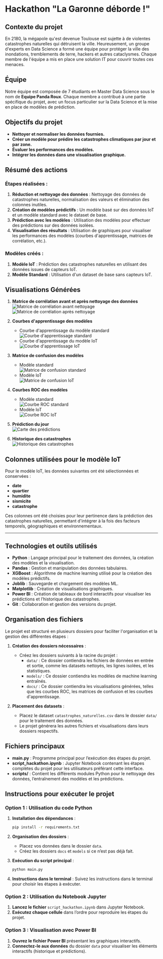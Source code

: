 # Hackathon "La Garonne déborde !"

## Contexte du projet

En 2180, la mégapole qu'est devenue Toulouse est sujette à de violentes catastrophes naturelles qui détruisent la ville. Heureusement, un groupe d'experts en Data Science a formé une équipe pour protéger la ville des inondations, tremblements de terre, hackers et autres cataclysmes. Chaque membre de l'équipe a mis en place une solution IT pour couvrir toutes ces menaces.

## Équipe

Notre équipe est composée de 7 étudiants en Master Data Science sous le nom de **Equipe Panda Roux**. Chaque membre a contribué à une partie spécifique du projet, avec un focus particulier sur la Data Science et la mise en place de modèles de prédiction.

## Objectifs du projet

- **Nettoyer et normaliser les données fournies.**
- **Créer un modèle pour prédire les catastrophes climatiques par jour et par zone.**
- **Évaluer les performances des modèles.**
- **Intégrer les données dans une visualisation graphique.**

## Résumé des actions

### Étapes réalisées :
1. **Réduction et nettoyage des données** : Nettoyage des données de catastrophes naturelles, normalisation des valeurs et élimination des colonnes inutiles.
2. **Création de modèles prédictifs** : Un modèle basé sur des données IoT et un modèle standard avec le dataset de base.
3. **Prédiction avec les modèles** : Utilisation des modèles pour effectuer des prédictions sur des données isolées.
4. **Visualisation des résultats** : Utilisation de graphiques pour visualiser les performances des modèles (courbes d'apprentissage, matrices de corrélation, etc.).

### Modèles créés :
1. **Modèle IoT** : Prédiction des catastrophes naturelles en utilisant des données issues de capteurs IoT.
2. **Modèle Standard** : Utilisation d'un dataset de base sans capteurs IoT.

## Visualisations Générées

1. **Matrice de corrélation avant et après nettoyage des données**  
   ![Matrice de corrélation avant nettoyage](docs/visu_corr_before.png)  
   ![Matrice de corrélation après nettoyage](docs/visu_corr_after.png)

2. **Courbes d'apprentissage des modèles**  
   - Courbe d'apprentissage du modèle standard  
     ![Courbe d'apprentissage standard](docs/learning_curve.png)
   - Courbe d'apprentissage du modèle IoT  
     ![Courbe d'apprentissage IoT](docs/learning_curve_iot.png)

3. **Matrice de confusion des modèles**  
   - Modèle standard  
     ![Matrice de confusion standard](docs/output_matrice_conf.png)
   - Modèle IoT  
     ![Matrice de confusion IoT](docs/output_matrice_conf_iot.png)

4. **Courbes ROC des modèles**  
   - Modèle standard  
     ![Courbe ROC standard](docs/output_roc_curve.png)
   - Modèle IoT  
     ![Courbe ROC IoT](docs/output_roc_curve_iot.png)

5. **Prédiction du jour**  
   ![Carte des prédictions](docs/prediction_map.png)

6. **Historique des catastrophes**  
   ![Historique des catastrophes](docs/historique_catastrophes.png)

## Colonnes utilisées pour le modèle IoT

Pour le modèle IoT, les données suivantes ont été sélectionnées et conservées :

- **date**
- **quartier**
- **humidite**
- **sismicite**
- **catastrophe**

Ces colonnes ont été choisies pour leur pertinence dans la prédiction des catastrophes naturelles, permettant d'intégrer à la fois des facteurs temporels, géographiques et environnementaux.

---

## Technologies et outils utilisés

- **Python** : Langage principal pour le traitement des données, la création des modèles et la visualisation.
- **Pandas** : Gestion et manipulation des données tabulaires.
- **XGBoost** : Algorithme de machine learning utilisé pour la création des modèles prédictifs.
- **Joblib** : Sauvegarde et chargement des modèles ML.
- **Matplotlib** : Création de visualisations graphiques.
- **Power BI** : Création de tableaux de bord interactifs pour visualiser les prédictions et l’historique des catastrophes.
- **Git** : Collaboration et gestion des versions du projet.

## Organisation des fichiers

Le projet est structuré en plusieurs dossiers pour faciliter l'organisation et la gestion des différentes étapes :

1. **Création des dossiers nécessaires** :
   - Créez les dossiers suivants à la racine du projet :
     - `data/` : Ce dossier contiendra les fichiers de données en entrée et sortie, comme les datasets nettoyés, les lignes isolées, et les statistiques.
     - `models/` : Ce dossier contiendra les modèles de machine learning entraînés.
     - `docs/` : Ce dossier contiendra les visualisations générées, telles que les courbes ROC, les matrices de confusion et les courbes d'apprentissage.

2. **Placement des datasets** :
   - Placez le dataset `catastrophes_naturelles.csv` dans le dossier `data/` pour le traitement des données.
   - Le projet générera les autres fichiers et visualisations dans leurs dossiers respectifs.

## Fichiers principaux

- **main.py** : Programme principal pour l’exécution des étapes du projet.
- **script_hackathon.ipynb** : Jupyter Notebook contenant les étapes complètes du projet pour les utilisateurs préférant cette interface.
- **scripts/** : Contient les différents modules Python pour le nettoyage des données, l’entraînement des modèles et les prédictions.

## Instructions pour exécuter le projet

### Option 1 : Utilisation du code Python

1. **Installation des dépendances** :
   ```bash
   pip install -r requirements.txt
   ```

2. **Organisation des dossiers** :
   - Placez vos données dans le dossier `data`.
   - Créez les dossiers `docs` et `models` si ce n’est pas déjà fait.

3. **Exécution du script principal** :
   ```bash
   python main.py
   ```

4. **Instructions dans le terminal** :
   Suivez les instructions dans le terminal pour choisir les étapes à exécuter.

### Option 2 : Utilisation du Notebook Jupyter

1. **Lancez le fichier** `script_hackathon.ipynb` dans Jupyter Notebook.
2. **Exécutez chaque cellule** dans l’ordre pour reproduire les étapes du projet.

### Option 3 : Visualisation avec Power BI

1. **Ouvrez le fichier Power BI** présentant les graphiques interactifs.
2. **Connectez-le aux données** du dossier `data` pour visualiser les éléments interactifs (historique et prédictions).

